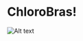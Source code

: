 # ChloroBras!

![Alt text](https://user-images.githubusercontent.com/108393526/176390402-1a60a2dc-f4c4-48db-a3b0-d87b2c1a3f24.png)

